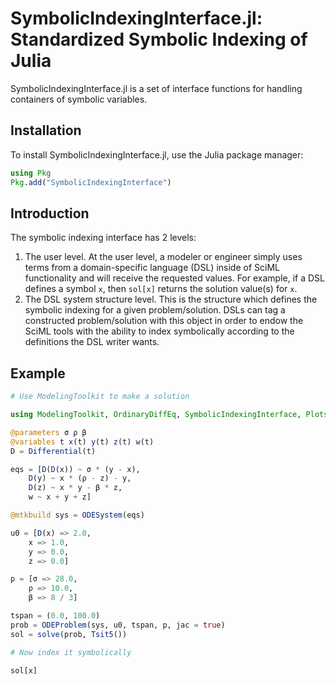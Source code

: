 # SymbolicIndexingInterface.jl: Standardized Symbolic Indexing of Julia

SymbolicIndexingInterface.jl is a set of interface functions for handling containers
of symbolic variables.

## Installation

To install SymbolicIndexingInterface.jl, use the Julia package manager:

```julia
using Pkg
Pkg.add("SymbolicIndexingInterface")
```

## Introduction

The symbolic indexing interface has 2 levels:

1. The user level. At the user level, a modeler or engineer simply uses terms from a
   domain-specific language (DSL) inside of SciML functionality and will receive the requested
   values. For example, if a DSL defines a symbol `x`, then `sol[x]` returns the solution
   value(s) for `x`.
2. The DSL system structure level. This is the structure which defines the symbolic indexing
   for a given problem/solution. DSLs can tag a constructed problem/solution with this
   object in order to endow the SciML tools with the ability to index symbolically according
   to the definitions the DSL writer wants.


## Example

```julia
# Use ModelingToolkit to make a solution

using ModelingToolkit, OrdinaryDiffEq, SymbolicIndexingInterface, Plots

@parameters σ ρ β
@variables t x(t) y(t) z(t) w(t)
D = Differential(t)

eqs = [D(D(x)) ~ σ * (y - x),
    D(y) ~ x * (ρ - z) - y,
    D(z) ~ x * y - β * z,
    w ~ x + y + z]

@mtkbuild sys = ODESystem(eqs)

u0 = [D(x) => 2.0,
    x => 1.0,
    y => 0.0,
    z => 0.0]

p = [σ => 28.0,
    ρ => 10.0,
    β => 8 / 3]

tspan = (0.0, 100.0)
prob = ODEProblem(sys, u0, tspan, p, jac = true)
sol = solve(prob, Tsit5())

# Now index it symbolically

sol[x]
```
